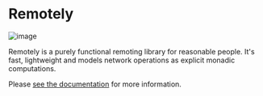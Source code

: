 # Remotely

![image](https://travis-ci.org/oncue/remotely.svg)

Remotely is a purely functional remoting library for reasonable people. It's fast, lightweight and models network operations as explicit monadic computations.

Please [see the documentation](http://oncue.github.io/remotely/) for more information.
